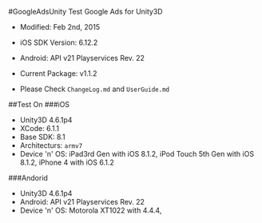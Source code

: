 #GoogleAdsUnity
Test Google Ads for Unity3D

* Modified: Feb 2nd, 2015
* iOS SDK Version: 6.12.2
* Android: API v21 Playservices Rev. 22
* Current Package: v1.1.2

* Please Check `ChangeLog.md` and `UserGuide.md`

##Test On
###iOS
- Unity3D 4.6.1p4
- XCode: 6.1.1
- Base SDK: 8.1
- Architecturs: `armv7`
- Device 'n' OS: iPad3rd Gen with iOS 8.1.2, iPod Touch 5th Gen  with iOS 8.1.2, iPhone 4 with iOS 6.1.2

###Andorid
- Unity3D 4.6.1p4
- Android: API v21 Playservices Rev. 22
- Device 'n' OS: Motorola XT1022 with 4.4.4,
